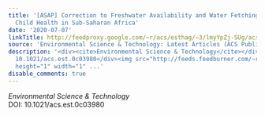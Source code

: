 ```yaml
---
title: '[ASAP] Correction to Freshwater Availability and Water Fetching Distance Affect
  Child Health in Sub-Saharan Africa'
date: '2020-07-07'
linkTitle: http://feedproxy.google.com/~r/acs/esthag/~3/lmyYpZj-SUg/acs.est.0c03980
source: 'Environmental Science & Technology: Latest Articles (ACS Publications)'
description: '<div><cite>Environmental Science & Technology</cite></div><div>DOI:
  10.1021/acs.est.0c03980</div><img src="http://feeds.feedburner.com/~r/acs/esthag/~4/lmyYpZj-SUg"
  height="1" width="1" ...'
disable_comments: true
---
```

<div><cite>Environmental Science & Technology</cite></div><div>DOI: 10.1021/acs.est.0c03980</div><img src="http://feeds.feedburner.com/~r/acs/esthag/~4/lmyYpZj-SUg" height="1" width="1" ...